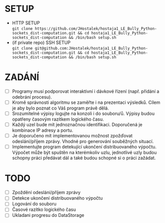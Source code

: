 # SETUP

- HTTP
  SETUP<br>`git clone https://github.com/JHostalek/hostaja1_LE_Bully_Python-sockets_dist-computation.git && cd hostaja1_LE_Bully_Python-sockets_dist-computation && /bin/bash setup.sh`
- (if private repo) SSH
  SETUP<br>`git clone git@github.com:JHostalek/hostaja1_LE_Bully_Python-sockets_dist-computation.git && cd hostaja1_LE_Bully_Python-sockets_dist-computation && /bin/bash setup.sh`

# ZADÁNÍ

- [ ] Programy musí podporovat interaktivní i dávkové řízení (např. přidání a odebrání procesu).
- [ ] Kromě správnosti algoritmu se zaměřte i na prezentaci výsledků. Cílem je aby bylo poznat co Váš program právě dělá.
- [ ] Srozumitelné výpisy logujte na konzoli i do souboru/ů. Výpisy budou opatřeny časovým razítkem logického času.
- [ ] Každý uzel bude mít jednoznačnou identifikaci. Doporučená je kombinace IP adresy a portu.
- [ ] Je doporučeno mít implementovanou možnost zpožďovat odeslání/příjem zprávy. Vhodné pro generování souběžných situací.
- [ ] Implementujte program detekující ukončení distribuovaného výpočtu. Výpočet může být spuštěn na kterémkoliv uzlu, jednotlivé uzly budou schopny práci předávat dál a také budou
  schopné si o práci zažádat.

# TODO

- [ ] Zpoždění odeslání/příjem zprávy
- [ ] Detekce ukončení distribuovaného výpočtu
- [ ] Logování do souboru
- [ ] Časové razítko logického času
- [ ] Ukladani progresu do DataStorage